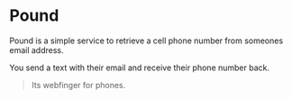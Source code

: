 Pound
=====

Pound is a simple service to retrieve a cell phone number from someones email
address.

You send a text with their email and receive their phone number back.

> Its webfinger for phones.

